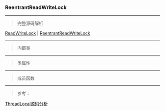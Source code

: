 ### ReentrantReadWriteLock

***
> 完整源码解析

[ReadWriteLock](https://github.com/Augustvic/JavaSourceCodeAnalysis/blob/master/src/JUC/ReadWriteLock.java) | [ReentrantReadWriteLock](https://github.com/Augustvic/JavaSourceCodeAnalysis/blob/master/src/JUC/ReentrantReadWriteLock.java)

***
> 内部类

***
> 类属性

***
> 成员函数


***
> 参考：

[ThreadLocal源码分析](https://www.jianshu.com/p/80866ca6c424)